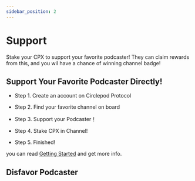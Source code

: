 ```yaml
---
sidebar_position: 2
---
```


# Support

Stake your CPX to support your favorite podcaster! They can claim rewards from this, and you wil have a chance of winning channel badge!

## Support Your Favorite Podcaster Directly!

* Step 1. Create an account on Circlepod Protocol

* Step 2. Find your favorite channel on board

* Step 3. Support your Podcaster！

* Step 4. Stake CPX in Channel!

* Step 5. Finished!

you can read [Getting Started](/docs/intro#getting-started) and get more info.

## Disfavor Podcaster